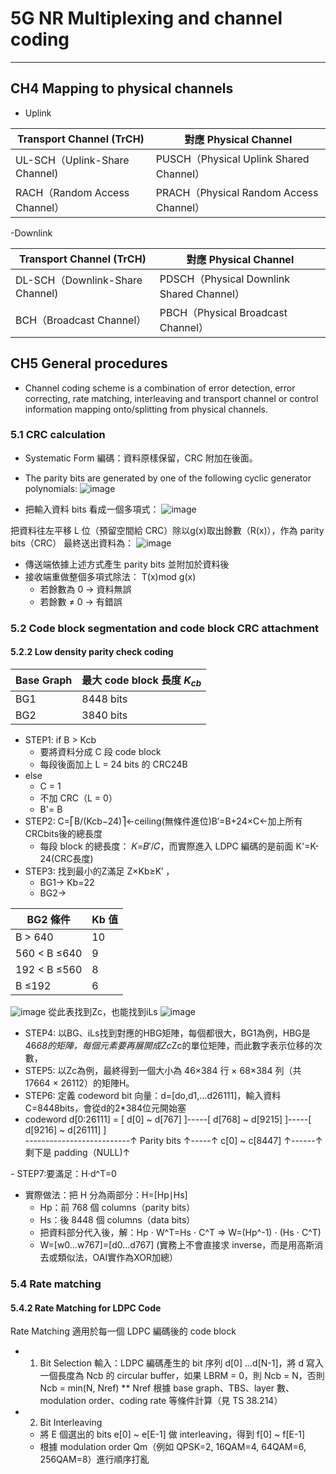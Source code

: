 # 5G NR Multiplexing and channel coding
---
## CH4 Mapping to physical channels 
- Uplink
  
| Transport Channel (TrCH) | 對應 Physical Channel                   |
| ------------------------ | ------------------------------------- |
| UL-SCH（Uplink-Share Channel)           | PUSCH（Physical Uplink Shared Channel） |
| RACH（Random Access Channel）             | PRACH（Physical Random Access Channel） |

-Downlink

| Transport Channel (TrCH) | 對應 Physical Channel                     |
| ------------------------ | --------------------------------------- |
| DL-SCH（Downlink-Share Channel)           | PDSCH（Physical Downlink Shared Channel） |
| BCH（Broadcast Channel）                | PBCH（Physical Broadcast Channel）        |

## CH5 General procedures
- Channel coding scheme is a combination of error detection, error correcting, rate matching,
interleaving and transport channel or control information mapping onto/splitting from physical channels.

### 5.1 CRC calculation 
- Systematic Form 編碼：資料原樣保留，CRC 附加在後面。
- The parity bits are generated by one of
the following cyclic generator polynomials: 
  ![image](https://github.com/user-attachments/assets/4bbee2e3-d5fb-4182-a2dd-5f486e6772bc)

- 把輸入資料 bits 看成一個多項式：
![image](https://github.com/user-attachments/assets/17923298-a7ba-4fcb-8a21-aedbbe89f418)

把資料往左平移 L 位（預留空間給 CRC）除以g(x)取出餘數（R(x)），作為 parity bits（CRC）
最終送出資料為：
![image](https://github.com/user-attachments/assets/feeb794b-9659-4057-82bf-a83733cc7c21)

- 傳送端依據上述方式產生 parity bits 並附加於資料後
- 接收端重做整個多項式除法： T(x)mod g(x)
   - 若餘數為 0 → 資料無誤
   - 若餘數 ≠ 0 → 有錯誤
### 5.2 Code block segmentation and code block CRC attachment
#### 5.2.2 Low density parity check coding
| Base Graph | 最大 code block 長度 $K_{cb}$ |
| ---------- | ------------------------- |
| BG1        | 8448 bits                 |
| BG2        | 3840 bits                 |
- STEP1: if B > Kcb
  - 要將資料分成 C 段 code block
  - 每段後面加上 L = 24 bits 的 CRC24B
- else
  - C = 1
  - 不加 CRC（L = 0）       
  - B'= B
- STEP2:  C=⎡B/(Kcb−24)⎤←ceiling(無條件進位)B′=B+24×C←加上所有CRCbits後的總長度
  - 每段 block 的總長度： 𝐾=𝐵′/𝐶，而實際進入 LDPC 編碼的是前面 K'=K-24(CRC長度)
- STEP3: 找到最小的Z滿足 Z×Kb≥K′ ，
  - BG1-> Kb=22 
  - BG2->
    
| BG2 條件     | Kb 值 |
| ------------ | ---- |
| B > 640      | 10   |
| 560 < B ≤640 | 9    |
| 192 < B ≤560 | 8    |
| B ≤192       | 6    |

![image](https://github.com/user-attachments/assets/b5226c6a-bd58-4050-bbcb-b2b010cf4af2)
從此表找到Zc，也能找到iLs
![image](https://github.com/user-attachments/assets/5ebb2d9d-1e65-4387-bfe2-8d3fe7c6ec3a)
- STEP4: 以BG、iLs找到對應的HBG矩陣，每個都很大，BG1為例，HBG是46*68的矩陣，每個元素要再展開成Zc*Zc的單位矩陣，而此數字表示位移的次數，
- STEP5: 以Zc為例，最終得到一個大小為 46×384 行 × 68×384 列（共 17664 × 26112）的矩陣H。
- STEP6: 定義 codeword bit 向量：d=[do,d1,...d26111]，輸入資料C=8448bits，會從d的2*384位元開始塞
- codeword d[0:26111] = [ d[0] ~ d[767] ]-----[ d[768] ~ d[9215] ]-----[ d[9216] ~ d[26111] ]<br>
--------------------------↑ Parity bits ↑-----↑ c[0] ~ c[8447] ↑------↑ 剩下是 padding（NULL)↑

​- STEP7:要滿足：H⋅d^T=0
 - 實際做法：把 H 分為兩部分：H=[Hp∣Hs]
   - Hp：前 768 個 columns（parity bits）
   - Hs：後 8448 個 columns（data bits）
   - 把資料部分代入後，解：Hp ⋅ W^T=Hs ⋅ C^T => W=(Hp^-1) ⋅ (Hs ⋅ C^T)
   - W=[w0...w767]=[d0...d767]  (實務上不會直接求 inverse，而是用高斯消去或類似法，OAI實作為XOR加總）
### 5.4 Rate matching
#### 5.4.2 Rate Matching for LDPC Code
Rate Matching 適用於每一個 LDPC 編碼後的 code block
- 1. Bit Selection
輸入：LDPC 編碼產生的 bit 序列 d[0] ...d[N-1]，將 d 寫入一個長度為 Ncb 的 circular buffer，如果 LBRM = 0，則 Ncb = N，否則 Ncb = min(N, Nref)
** Nref 根據 base graph、TBS、layer 數、modulation order、coding rate 等條件計算（見 TS 38.214）
- 2. Bit Interleaving
  - 將 E 個選出的 bits e[0] ~ e[E-1] 做 interleaving，得到 f[0] ~ f[E-1]
  - 根據 modulation order Qm（例如 QPSK=2, 16QAM=4, 64QAM=6, 256QAM=8）進行順序打亂

